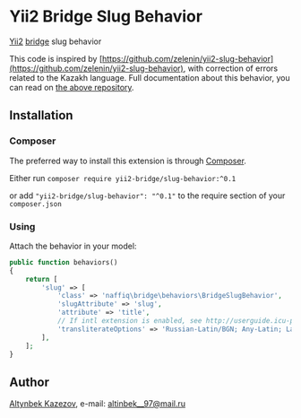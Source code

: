 # Yii2 Bridge Slug Behavior

[Yii2](http://www.yiiframework.com) [bridge](https://github.com/naffiq/yii2-bridge) slug behavior

This code is inspired by [https://github.com/zelenin/yii2-slug-behavior](https://github.com/zelenin/yii2-slug-behavior), with correction of errors related to the Kazakh language.
Full documentation about this behavior, you can read on [the above repository](https://github.com/zelenin/yii2-slug-behavior).
## Installation

### Composer

The preferred way to install this extension is through [Composer](http://getcomposer.org/).

Either run ```composer require yii2-bridge/slug-behavior:^0.1```

or add ```"yii2-bridge/slug-behavior": "^0.1"``` to the require section of your ```composer.json```

### Using

Attach the behavior in your model:

```php
public function behaviors()
{
    return [
        'slug' => [
            'class' => 'naffiq\bridge\behaviors\BridgeSlugBehavior',
            'slugAttribute' => 'slug',
            'attribute' => 'title',
            // If intl extension is enabled, see http://userguide.icu-project.org/transforms/general.
            'transliterateOptions' => 'Russian-Latin/BGN; Any-Latin; Latin-ASCII; NFD; [:Nonspacing Mark:] Remove; NFC;'
        ],
    ];
}
```

## Author

[Altynbek Kazezov](https://github.com/altynbek07/), e-mail: [altinbek__97@mail.ru](mailto:altinbek__97@mail.ru)